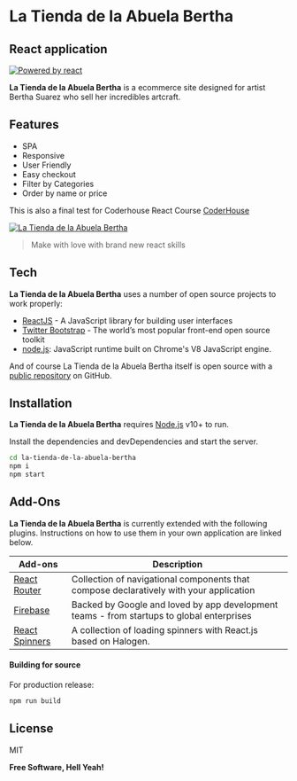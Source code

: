 # La Tienda de la Abuela Bertha

## React application

[![Powered by react](<https://firebasestorage.googleapis.com/v0/b/la-tienda-de-la-abuela-b-957e8.appspot.com/o/pbreact%20(1).png?alt=media&token=d164ffee-6045-40e2-bc17-93cc456018cb>)](https://reactjs.org/)

**La Tienda de la Abuela Bertha** is a ecommerce site designed for artist Bertha Suarez who sell her incredibles artcraft.

## Features

- SPA
- Responsive
- User Friendly
- Easy checkout
- Filter by Categories
- Order by name or price

This is also a final test for Coderhouse React Course
[CoderHouse]

[![La Tienda de la Abuela Bertha](https://firebasestorage.googleapis.com/v0/b/la-tienda-de-la-abuela-b-957e8.appspot.com/o/ltdlab.gif?alt=media&token=bd56cf4b-5455-4613-8858-77cfabeee813)](https://latiendadelaabuelabertha.netlify.app/)

> Make with love
> with brand new react skills

## Tech

**La Tienda de la Abuela Bertha** uses a number of open source projects to work properly:

- [ReactJS] - A JavaScript library for building user interfaces
- [Twitter Bootstrap] - The world’s most popular front-end open source toolkit
- [node.js]: JavaScript runtime built on Chrome's V8 JavaScript engine.

And of course La Tienda de la Abuela Bertha itself is open source with a [public repository]
on GitHub.

## Installation

**La Tienda de la Abuela Bertha** requires [Node.js](https://nodejs.org/) v10+ to run.

Install the dependencies and devDependencies and start the server.

```sh
cd la-tienda-de-la-abuela-bertha
npm i
npm start
```

## Add-Ons

**La Tienda de la Abuela Bertha** is currently extended with the following plugins.
Instructions on how to use them in your own application are linked below.

| Add-ons          | Description                                                                               |
| ---------------- | ----------------------------------------------------------------------------------------- |
| [React Router]   | Collection of navigational components that compose declaratively with your application    |
| [Firebase]       | Backed by Google and loved by app development teams - from startups to global enterprises |
| [React Spinners] | A collection of loading spinners with React.js based on Halogen.                          |

#### Building for source

For production release:

```sh
npm run build
```

## License

MIT

**Free Software, Hell Yeah!**

[//]: # "These are reference links used in the body of this note and get stripped out when the markdown processor does its job. There is no need to format nicely because it shouldn't be seen. Thanks SO - http://stackoverflow.com/questions/4823468/store-comments-in-markdown-syntax"
[git-repo-url]: https://github.com/msuarez25/la-tienda-de-la-abuela-bertha
[coderhouse]: https://www.coderhouse.com/
[node.js]: http://nodejs.org
[twitter bootstrap]: http://twitter.github.com/bootstrap/
[reactjs]: https://reactjs.org/
[react router]: https://reactrouter.com/
[react spinners]: https://github.com/davidhu2000/react-spinners
[firebase]: https://firebase.google.com/
[public repository]: https://github.com/msuarez25/la-tienda-de-la-abuela-bertha
